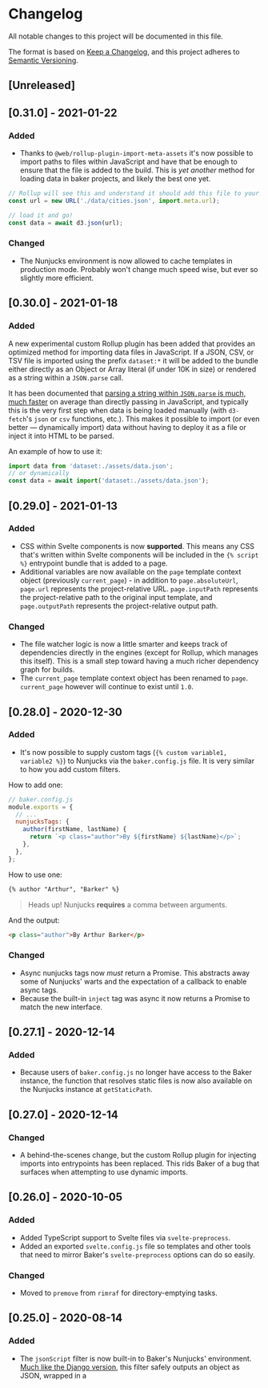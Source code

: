 # Changelog

All notable changes to this project will be documented in this file.

The format is based on [Keep a Changelog](https://keepachangelog.com/en/1.0.0/),
and this project adheres to [Semantic Versioning](https://semver.org/spec/v2.0.0.html).

## [Unreleased]

## [0.31.0] - 2021-01-22

### Added

- Thanks to `@web/rollup-plugin-import-meta-assets` it's now possible to import paths to files within JavaScript and have that be enough to ensure that the file is added to the build. This is _yet another_ method for loading data in baker projects, and likely the best one yet.

```js
// Rollup will see this and understand it should add this file to your build
const url = new URL('./data/cities.json', import.meta.url);

// load it and go!
const data = await d3.json(url);
```

### Changed

- The Nunjucks environment is now allowed to cache templates in production mode. Probably won't change much speed wise, but ever so slightly more efficient.

## [0.30.0] - 2021-01-18

### Added

A new experimental custom Rollup plugin has been added that provides an optimized method for importing data files in JavaScript. If a JSON, CSV, or TSV file is imported using the prefix `dataset:*` it will be added to the bundle either directly as an Object or Array literal (if under 10K in size) or rendered as a string within a `JSON.parse` call.

It has been documented that [parsing a string within `JSON.parse` is much, much faster](https://v8.dev/blog/cost-of-javascript-2019#json) on average than directly passing in JavaScript, and typically this is the very first step when data is being loaded manually (with `d3-fetch`'s `json` or `csv` functions, etc.). This makes it possible to import (or even better — dynamically import) data without having to deploy it as a file or inject it into HTML to be parsed.

An example of how to use it:

```js
import data from 'dataset:./assets/data.json';
// or dynamically
const data = await import('dataset:./assets/data.json');
```

## [0.29.0] - 2021-01-13

### Added

- CSS within Svelte components is now **supported**. This means any CSS that's written within Svelte components will be included in the `{% script %}` entrypoint bundle that is added to a page.
- Additional variables are now available on the `page` template context object (previously `current_page`) - in addition to `page.absoluteUrl`, `page.url` represents the project-relative URL. `page.inputPath` represents the project-relative path to the original input template, and `page.outputPath` represents the project-relative output path.

### Changed

- The file watcher logic is now a little smarter and keeps track of dependencies directly in the engines (except for Rollup, which manages this itself). This is a small step toward having a much richer dependency graph for builds.
- The `current_page` template context object has been renamed to `page`. `current_page` however will continue to exist until `1.0`.

## [0.28.0] - 2020-12-30

### Added

- It's now possible to supply custom tags (`{% custom variable1, variable2 %}`) to Nunjucks via the `baker.config.js` file. It is very similar to how you add custom filters.

How to add one:

```js
// baker.config.js
module.exports = {
  // ...
  nunjucksTags: {
    author(firstName, lastName) {
      return `<p class="author">By ${firstName} ${lastName}</p>`;
    },
  },
};
```

How to use one:

```html
{% author "Arthur", "Barker" %}
```

> Heads up! Nunjucks **requires** a comma between arguments.

And the output:

```html
<p class="author">By Arthur Barker</p>
```

### Changed

- Async nunjucks tags now _must_ return a Promise. This abstracts away some of Nunjucks' warts and the expectation of a callback to enable async tags.
- Because the built-in `inject` tag was async it now returns a Promise to match the new interface.

## [0.27.1] - 2020-12-14

### Added

- Because users of `baker.config.js` no longer have access to the Baker instance, the function that resolves static files is now also available on the Nunjucks instance at `getStaticPath`.

## [0.27.0] - 2020-12-14

### Changed

- A behind-the-scenes change, but the custom Rollup plugin for injecting imports into entrypoints has been replaced. This rids Baker of a bug that surfaces when attempting to use dynamic imports.

## [0.26.0] - 2020-10-05

### Added

- Added TypeScript support to Svelte files via `svelte-preprocess`.
- Added an exported `svelte.config.js` file so templates and other tools that need to mirror Baker's `svelte-preprocess` options can do so easily.

### Changed

- Moved to `premove` from `rimraf` for directory-emptying tasks.

## [0.25.0] - 2020-08-14

### Added

- The `jsonScript` filter is now built-in to Baker's Nunjucks' environment. [Much like the Django version](https://docs.djangoproject.com/en/dev/ref/templates/builtins/#json-script), this filter safely outputs an object as JSON, wrapped in a <script> tag and ready for use with JavaScript. XSS attacks are mitigated by escaping the characters "<", ">" and "&".

This input:

```html
{{ value|jsonScript("hello-data") }}
```

Becomes this:

```html
<script id="hello-data" type="application/json">
  { "hello": "world" }
</script>
```

- Attempting to use a JavaScript entrypoint that does not exist because compiling failed or because it was not configured as an entrypoint will now throw a more explicit (and helpful) error.

- It's now possible to use ESM imports/exports when writing the `baker.config.js` file. Hopefully this will make context switching less annoying - before it was the only user-facing JavaScript file that required CommonJS syntax.

### Changed

- The `static`, `staticabsolute` and `inject` blocks will now always throw an error if a valid file cannot be found. Previously it would silently (and intentionally) fail so a missing file wasn't the end of the world while in development. Maybe this will be too drastic of a change but we'll have to see. Too often folks have a silent failure in development and don't realize it until their build fails in production.

- Nunjucks blocks and filters have been reorganized within Baker. Nothing user-facing should be altered by this.

## [0.24.1] - 2020-08-11

### Fixed

- Bumped `mini-sync` to 0.3.0 to catch a downstream change to do what we already thought was happening - all files served by the dev server should be receiving explicit `no-cache` Cache Control headers.

## [0.24.0] - 2020-08-03

### Changed

- Custom Nunjucks filters now have a reference to the current instance of the Nunjucks engine available at `this`. Most filters will never need this, but we have a few cases where filters were hacking access in and we don't wanna break everything.

### Fixed

- The Nunjucks custom `log` filter now returns the input value so Nunjucks will not complain about a null or undefined output.

## [0.23.0] - 2020-08-03

### Added

- It's now possible to use a configuration file to pass options to Baker when it is ran using the CLI. This is the **preferred** method for using Baker.

By default the CLI tool looks for a file called `baker.config.js` in the `input` directory when the `--config` (or `-c`) paramter is passed bare. You can also pass a path to a configuration file if you've given it another name or put it in another directory. If you _do not_ pass `--config` it will use the defaults instead and any other parameters you pass.

```sh
# will look for "baker.config.js" in the current directory
baker bake --config

# will load the config in "my-config.js" in the current directory
baker bake --config my-config.js

# will not use any config *at all* even if it exists, and use all default options other than "input"
baker bake --input my-project-directory
```

The configuration file should export an `object` off of `module.exports`. All options are optional, and Baker will still use the smart defaults the previous iteration of the CLI used. Only set things you want to explicitly change/add!

```js
// baker.config.js
module.exports = {
  // a custom domain for all resolved URLs
  domain: 'our-news-domain',

  // we want to use the static root feature, so we supply the path
  staticRoot: '/static/',

  // use createPages to generate pages on the fly
  createPages(createPage, data) {
    for (const title of data.titles) {
      createPage('template.html', `${title}.html`, {
        context: { title },
      });
    }
  },

  // pass an object of filters to add to Nunjucks
  nunjucksFilters: {
    square(n) {
      n = +n;

      return n * n;
    },
  },
};
```

- It's now possible to add new Nunjucks filters using the `nunjucksFilters` configuration method. While it was always technically possible to add new filters before by reaching into Baker's instance of Nunjucks, this is a more user-friendly option that is available via the new config file method.

`nunjucksFilters` should be an object, where each key is the name of the filter, and the key's value is the function to call when the filter is used.

```js
// baker.config.js
module.exports = {
  nunjucksFilters: {
    square(value) {
      const n = +value;

      return n * n;
    },
  },
};
```

```html
{% set value = 5 %}
```

```html
{{ value|square }} // 25
```

- New `log` filter in Nunjucks templates that allows you to log any variable or value to the terminal's console.

```html
{{ value|log }} // this variable should log in your terminal
```

### Changed

- Templates are now rendered sequentially instead of in parallel in an attempt to encourage some consistency in the order of errors being thrown. It's not uncommon to have an error present in multiple pages but because each one races each other to render it's not always the same page that throws. It's maddening. This _may_ be slightly slower in bigger projects but we shall see.

## [0.22.0] - 2020-07-20

### Added

- It's now possible to dynamically generate HTML outputs by passing an optional `createPages` function when you create a `Baker` instance.

```js
/**
 * "createPages" is a function to call for each page you want created
 * "data" is the quaff generated contents of the "_data" folder
 */
function createPages(createPage, data) {
  // use whatever parts of the data context (or external sources!) to determine
  // what pages should be generated
  for (const title of data.titles) {
    // call createPage for each one, passing in the template to use within
    // _layouts, where to output it in the output (_dist) folder, and optional
    // additional context
    createPage('template.html', `${title}.html`, {
      context: { title },
    });
  }
}

const baker = new Baker({
  ...,
  createPages,
});
```

This works whether you're running the development server locally or building for production.

If an optional additional context is passed, it will be merged with the global context **only** for that render and have precedence, meaning any overlapping keys will contain what was passed locally to `createPage` even if it also exists in the global context. It's recommended to do something similar to above and "namespace" your provided local context to lessen the chance of an unexpected overwrite.

### Changed

- Moved from `rollup-plugin-babel` to the namespaced `@rollup/plugin-babel`.

## [0.21.0] - 2020-06-22

### Added

- `.json`, `.geojson` and `.topojson` files in the `assets` directory will now have hashes generated and work like you'd expect with `{% static %}`. In production these files will also be minified.

### Changed

- Baker no longer uses `hasha` to calculate file hashes and instead rolls its own with `crypto`, dropping two dependencies.

## [0.20.0] - 2020-06-17

### Added

A new experimental Rollup plugin has been added to `baker` to provide an additional way to pull primitive values from files in the `_data` folder into JavaScript files. By importing a value from a special `data:*` path you can use the value directly.

So if there was `meta.json` file in your `_data` folder:

```json
{
  "breed": "corgi",
  "names": ["Abe", "Winston", "Willow"]
}
```

Then you could tap into it like this:

```js
import breed from 'data:meta.breed';

console.log(breed); // "corgi"
```

However - to prevent any excessively large imports this plugin will prevent the import of anything that's not a primitive value (number, boolean, string, etc.). This means _no_ arrays or objects.

```js
import names from 'data:meta.names'; // will throw a Rollup error!
```

### Changed

- `postcss` will now be ran against any CSS in development as well. This prevents the (increasingly) rare case of where a CSS property only has support with a prefix. (`appearance: none` was the driver for this.) This could cryptically break in development and _then_ work in production, which is about as non-ideal as you can get.
- `fs-extra` has been purged from the library in favor of native `fs.promises` and `rimraf`.
- The CLI command now throws proper `process.exit()` calls.
- The dev server (via `mini-sync`) now waits for the initial build to succeed before attempting to serve. This should help prevent partial serves and throw more helpful errors if there is something critically wrong without leaving the dev server in limbo.
- We now use `colorette` for all our terminal coloring needs.

### Fixed

- Failures to process a file in the `_data` directory will now throw legitmate errors via `quaff`. In the case of JSON this means you'll get actually useful line numbers.

## [0.20.0-alpha.0] - 2020-02-09

### Added

- It's now possible to pass a `staticRoot` path to Baker, which will make every non-HTML engine output into the `staticRoot` **relative** to `output`. This is intented to make multi-page deploys more viable in certain scenarios.

## [0.19.0] - 2020-02-06

### Added

- Each HTML page generated by Nunjucks now has access to the local context variable `current_page`. As of this release the only value in this object is `current_page.absolute_url`, which is intended to replace the global `CURRENT_URL`.

### Removed

- The `CURRENT_URL` Nunjucks global is no longer available, and has been replaced by the local context object `current_page`. Please note this now means any usage of `current_page` **must** be passed into macros, who do not have access to the local context.

### Fixed

- The `CURRENT_URL` Nunjucks global was subject to a race condition when Baker is in multiple-page output mode due to the async render method. This means it was possible for an HTML page to use the wrong `CURRENT_URL`. Now, the current URL of a page will appear on a local context variable called `current_page.absolute_url`, guaranteeing that each page can only ever see it's own `current_page` context.

## [0.18.2] - 2020-02-05

### Fixed

- The included `preload` via `{% script %}` now passes `crossorigin`.

## [0.18.1] - 2020-02-05

### Fixed

- The preload section of the `{% script %}` block now accounts for the `pathPrefix` and resolves relative to it.

## [0.18.0] - 2020-02-05

### Added

- It's now possible to pass a second flag to the `{% script %}` block that instructs it to include any scripts that are candidates for preloading. This is recommended in browsers that support `rel=preload` in order to assist the browser in efficiently loading assets. You should **only** use this if something like [Lighthouse](https://developers.google.com/web/tools/lighthouse/) is suggesting it. To activate it, just pass `true` as the second parameter to `{% script %}` and Baker will do the rest.

```html
{% script 'app', true %}
```

## [0.17.0] - 2020-02-04

### Added

- `dotenv-expand` has been added to our `.env` file logic, allowing for tapping into existing environment variables to build values `baker` can see. the `BAKER_` prefix is still enforced, however - but this provides a way to morph existing variables into compatible ones.

### Fixed

- The reworked `inject` function from `0.15.0` did not account for local development when a manifest does not exist for `AssetsEngine` output. This has been fixed. It instead will look for the local version of the file in `development` and continue to error out in `production` if the manifest check fails.

## [0.16.1] - 2020-01-19

### Fixed

- `@babel/preset-typescript` also needs to know what the JSX pragma is so it knows to ignore it. This patch ensures both `@babel/preset-typescript` and `@babel/plugin-transform-react-jsx` get passed the same one.

## [0.16.0] - 2020-01-19

### Added

- Added support for TypeScript (`.ts`, `.tsx`) files in the `scripts` directory via `@babel/preset-typescript`. They are also allowed as `entrypoints` if passed. Actual type-checking is left up to the user, all this does is remove any TypeScript artifacts from the files - BYO `tsconfig.json` and `tsc` calls.

## [0.15.0] - 2020-01-17

### Added

- Added a reworked `inject` block, which allows for inserting the contents of a file **post** processing directly into the HTML. This is useful for potentially "injecting" CSS or JavaScript into the page.

## [0.14.0] - 2020-01-16

### Added

- Video files (`.mp4`, `.webm`) are now recognized by `AssetsEngine` and will be included in any hashing.

## [0.13.2] - 2020-01-10

### Fixed

- Some `dependencies` got moved to `devDependencies`, meaning you wouldn't have got them on install. Oops.

## [0.13.1] - 2020-01-10

### Fixed

- `Baker.pathPrefix` is now set to `/` in `development` mode so a passed `pathPrefix` does not break anything in serve mode.

## [0.13.0] - 2020-01-10

### Added

- The Nunjucks environment now includes a new global named `CURRENT_URL`. This represents the final URL of each generated page that can be used in its template. It's based on a combination of the provided `domain`, `pathPrefix` and clean (without `index.html` appended) path of the output HTML itself.

## [0.12.0] - 2020-01-09

### Added

- Added new built-in `date` filter to Nunjucks, which allows for formatting of an ISO date string or Date object with `date-fns` [formatting function](https://date-fns.org/v2.8.1/docs/format).
- Added a new parameter that must be passed to `new Baker()` — `domain`. This is used by `staticabsolute` to prepare absolute project URLs. (May become optional later for scenarios where this doesn't matter.)
- Added new `staticabsolute` block, which makes it possible to build absolute URLs to project files.

## [0.11.0] - 2019-12-06

### Added

- Font files (`.woff2`, `.woff`, `.ttf`, `.otf`) are now recognized by `AssetsEngine` and will be included in any hashing.

### Fixed

- Baker now picks up images with without all lowercase extensions and includes them the compression and hashing process.

## [0.10.0] - 2019-12-03

### Added

- The function that resolves static files is now available on a Baker instance as `getStaticPath`. This enables users of Baker to tap into the file resolution logic however they see fit.

## [0.9.0] - 2019-11-18

### Added

- Modern JavaScript builds now use [`@babel/preset-modules`](https://github.com/babel/preset-modules). This should result in even smaller modern bundles that natively support features that already exist in ~85% of browsers.

### Removed

- Automatic web polyfill injection has been removed. It's just too much magic going on, and we shouldn't assume that every single thing will need `fetch` + `intersection-observer` + `classlist` injected into it. (JavaScript features are still polyfilled via `core-js`. In other words if it's something you'd be able to do in Node.js it's handled.) The gains of keeping a few polyfills out of the modern build aren't worth the confusion. However this does mean users are now responsible for importing their own polyfills.

## [0.8.0] - 2019-11-03

### Added

- The Rollup engine now supports both Svelte (`.svelte` files) and Preact (the usage of JSX) as options for JavaScript-based HTML templating.

### Changed

- `browser-sync` has been replaced with [`mini-sync`](https://github.com/rdmurphy/mini-sync). `browser-sync` was one of the largest packages installed in `baker`, and this should lead to quicker install times.

### Removed

- The old legacy Rollup engine has been deleted and the one previously called `rollup2.js` has taken its place.

## [0.7.0] - 2019-10-18

### Added

- Support for correctly formatted environment variables that are passed to `rollup-plugin-replace` has been added. Any environment variable that begins with `BAKER_` will be read and converted to the `process.env.BAKER_*` format that can be used in JavaScript files. Any environmental variables that do not have a match are ignored.

It's also possible to manage these with a `.env` in the root of your project. The same rule regarding the `BAKER_` prefix applies.

## [0.6.0] - 2019-09-17

### Added

- Two custom functions have been added to the `sass` renderer — `static-url` and `static-path`. These are implemented against the Node.js API (and not within a Sass file) because they need to reference the static asset manifests. They are used in the same scenarios as the `{% static %}` block in Nunjucks templates — you need to reference the path to a static asset in your project, but need it to be given the correct hash prefix on production builds.

`static-url` is meant to be a shortcut for anything you'd normally put inside of `url()`, which it will include for you.

_SCSS_

```scss
body {
  background-image: static-url('assets/background.png');
}
```

_CSS_

```css
body {
  background-image: url(/assets/background.123abc.png);
}
```

`static-path` only adjusts the path and returns it as a string. This will probably be less used, but it's there as an escape hatch if you need it.

```scss
body {
  background-image: url(static-path('assets/background.png'));
}
```

_CSS_

```css
body {
  background-image: url(/assets/background.123abc.png);
}
```

### Changed

- Now only valid images will receive the file hash in production mode. This is imperfect, but better than every random asset getting a hash unnecessarily and causing issues when they're used. (Looking at you, `.gltf` files.) Ideally this would be smarter, but not quite sure how to go about that yet.

## [0.5.0] - 2019-09-04

### Added

- Nunjucks templates now have a better error logger. It's not perfect, but should help find specific lines causing issues.
- Template files in the layout directory are now watched during a serve - if any changes are made templates are regenerated.
- Files in the `data` directory are now watched during a serve and will trigger a template build.

### Changed

- This package is now deployed on `npm` at `@datagraphics/baker` instead of `@datadesk/baker`, which has been deprecated.

## [0.4.0] - 2019-09-03

### Added

- Legacy script builds now use `core-js` to polyfill and add features that may be missing in those browsers. This will likely cause the `iife` build to be bigger than it should be, but this prevents users from having to whack-a-mole issues with IE 11. It should just work.
- Polyfills for both the modern and legacy are automatically inserted into every entrypoint, with the assumption there's a base set of features we should expect to be there. For modern builds, it's support for dynamic imports and IntersectionObserver. For legacy builds, it's fetch, Element.classList and IntersectionObserver.

### Changed

- The engine for Rollup has been rewritten to be much smarter about how it navigates modern and legacy builds. This also does away with SystemJS in favor of native modules for browsers that support it, and an `iife` build for browsers that do not.

## [0.3.0] - 2019-08-16

### Added

- Added `AssetsEngine` for management of generic assets files in a build. By default it looks for an `assets` directory in the input directory.

### Changed

- The `ImagesEngine` is no more and has been merged into `AssetsEngine`. This means that images _must_ be in the `assets` directory to be found and handled.

## [0.2.1] - 2019-08-16

### Fixed

- A `pathPrefix` should always have a leading slash to ensure pathing resolution works.

## [0.2.0] - 2019-08-08

### Changed

- The serve task now runs all the engines in an initial pass before activating the server. This ensures that the local development URL is not presented as available before it truly is.

## [0.1.0] - 2019-08-07

### Added

- Initial release.
